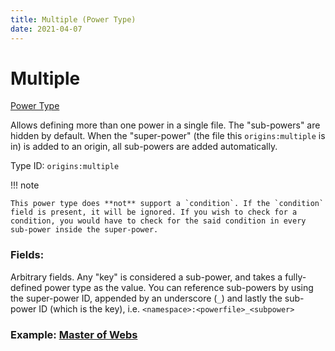 ```yaml
---
title: Multiple (Power Type)
date: 2021-04-07
---
```


# Multiple

[Power Type](../power_types.md)

Allows defining more than one power in a single file. The "sub-powers" are hidden by default. When the "super-power" (the file this `origins:multiple` is in) is added to an origin, all sub-powers are added automatically.

Type ID: `origins:multiple`

!!! note

    This power type does **not** support a `condition`. If the `condition` field is present, it will be ignored. If you wish to check for a condition, you would have to check for the said condition in every sub-power inside the super-power.

### Fields:

Arbitrary fields. Any "key" is considered a sub-power, and takes a fully-defined power type as the value. You can reference sub-powers by using the super-power ID, appended by an underscore (`_`) and lastly the sub-power ID (which is the key), i.e. `<namespace>:<powerfile>_<subpower>`

### Example: [Master of Webs](https://github.com/apace100/origins-fabric/blob/master/src/main/resources/data/origins/powers/master_of_webs.json)